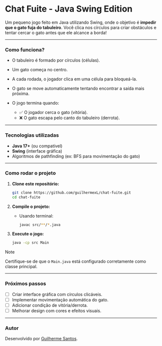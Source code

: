 # Chat Fuite - Java Swing Edition

Um pequeno jogo feito em Java utilizando Swing, onde o objetivo é **impedir que o gato fuja do tabuleiro**. Você clica nos círculos para criar obstáculos e tentar cercar o gato antes que ele alcance a borda!

---

### Como funciona?

* O tabuleiro é formado por círculos (células).
* Um gato começa no centro.
* A cada rodada, o jogador clica em uma célula para bloqueá-la.
* O gato se move automaticamente tentando encontrar a saída mais próxima.
* O jogo termina quando:

  * ✅ O jogador cerca o gato (vitória).
  * ❌ O gato escapa pelo canto do tabuleiro (derrota).

---

### Tecnologias utilizadas

* **Java 17+** (ou compatível)
* **Swing** (interface gráfica)
* Algoritmos de pathfinding (ex: BFS para movimentação do gato)

---

### Como rodar o projeto

1. **Clone este repositório:**

   ```bash
   git clone https://github.com/guilhermexL/chat-fuite.git
   cd chat-fuite
   ```

2. **Compile o projeto:**

   * Usando terminal:

     ```bash
     javac src/**/*.java
     ```

3. **Execute o jogo:**

   ```bash
   java -cp src Main
   ```
> [!NOTE]
> Certifique-se de que o `Main.java` está configurado corretamente como classe principal.

---

### Próximos passos

* [ ] Criar interface gráfica com círculos clicáveis.
* [ ] Implementar movimentação automática do gato.
* [ ] Adicionar condição de vitória/derrota.
* [ ] Melhorar design com cores e efeitos visuais.

---

### Autor

Desenvolvido por [Guilherme Santos](https://linkedin.com/in/guilhermee-santos).
